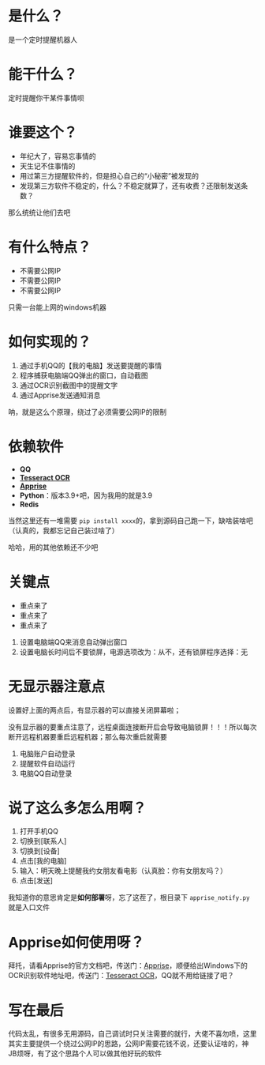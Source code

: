 # 是什么？

是一个定时提醒机器人

# 能干什么？

定时提醒你干某件事情呗

# 谁要这个？

* 年纪大了，容易忘事情的
* 天生记不住事情的
* 用过第三方提醒软件的，但是担心自己的“小秘密”被发现的
* 发现第三方软件不稳定的，什么？不稳定就算了，还有收费？还限制发送条数？

那么统统让他们去吧

# 有什么特点？

* 不需要公网IP
* 不需要公网IP
* 不需要公网IP

只需一台能上网的windows机器

# 如何实现的？

1. 通过手机QQ的【我的电脑】发送要提醒的事情
2. 程序捕获电脑端QQ弹出的窗口，自动截图
3. 通过OCR识别截图中的提醒文字
4. 通过Apprise发送通知消息

呐，就是这么个原理，绕过了必须需要公网IP的限制

# 依赖软件

* **QQ**
* **[Tesseract OCR](https://github.com/UB-Mannheim/tesseract/wiki)**
* **[Apprise](https://github.com/caronc/apprise)**
* **Python**：版本3.9+吧，因为我用的就是3.9
* **Redis**

当然这里还有一堆需要 `pip install xxxx`的，拿到源码自己跑一下，缺啥装啥吧（认真的，我都忘记自己装过啥了）

哈哈，用的其他依赖还不少吧

# 关键点

* 重点来了
* 重点来了
* 重点来了

1. 设置电脑端QQ来消息自动弹出窗口
2. 设置电脑长时间后不要锁屏，电源选项改为：从不，还有锁屏程序选择：无

# 无显示器注意点

设置好上面的两点后，有显示器的可以直接关闭屏幕啦；

没有显示器的要重点注意了，远程桌面连接断开后会导致电脑锁屏！！！所以每次断开远程机器要重启远程机器；那么每次重启就需要

1. 电脑账户自动登录
2. 提醒软件自动运行
3. 电脑QQ自动登录

# 说了这么多怎么用啊？

1. 打开手机QQ
2. 切换到[联系人]
3. 切换到[设备]
4. 点击[我的电脑]
5. 输入：明天晚上提醒我约女朋友看电影（认真脸：你有女朋友吗？）
6. 点击[发送]

我知道你的意思肯定是**如何部署**呀，忘了这茬了，根目录下 `apprise_notify.py` 就是入口文件

# Apprise如何使用呀？

拜托，请看Apprise的官方文档吧，传送门：[Apprise](https://github.com/caronc/apprise)，顺便给出Windows下的OCR识别软件地址吧，传送门：[Tesseract OCR](https://github.com/UB-Mannheim/tesseract/wiki)，QQ就不用给链接了吧？

# 写在最后

代码太乱，有很多无用源码，自己调试时只关注需要的就行，大佬不喜勿喷，这里其实主要提供一个绕过公网IP的思路，公网IP需要花钱不说，还要认证啥的，神JB烦呀，有了这个思路个人可以做其他好玩的软件
